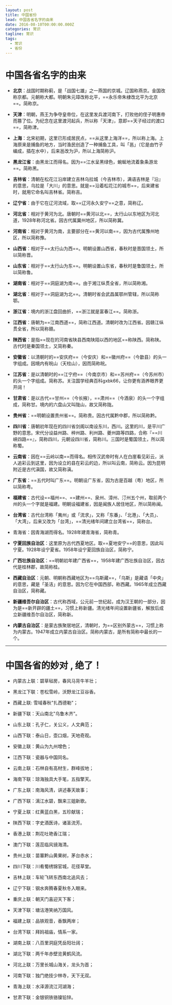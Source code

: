 ```yaml
---
layout: post
title: 中国省份
lead: 中国各省名字的由来
date: 2016-08-10T00:00:00.000Z
categories: 常识
tagline: 常识
tags:
  - 常识
  - 省份
---
```


# 中国各省名字的由来

- **北京**：战国时期称蓟，是「战国七雄」之一燕国的京城。辽国称燕京。金国改称京都。元朝称大都。明朝朱元璋改称北平，==永乐帝朱棣改北平为北京==。简称京。

- **天津**：明朝，燕王为争夺皇帝位，在这里发兵渡河南下，打败他的侄子明惠帝而篡了位。为纪念在这里渡河起兵，所以称「天津」，意即==天子经过的渡口==，简称津。

- **上海**：北宋初期，这里已形成居民点，==从这里上海洋==，所以称上海。上海原来是捕鱼的地方，当时渔民创造了一种捕鱼工具，叫「邕」（它是由竹子编成，插在水中），后来邕改为沪，所以上海简称沪。

- **黑龙江省**：由黑龙江而得名。因为==江水呈黑绿色，蜿蜒地流着象条游龙==。简称黑。

- **吉林省**：清朝在松花江沿岸建立吉林乌拉城（今吉林市），满语吉林是『沿』的意思，乌拉是「大川」的意思。就是==沿着松花江的城市==，后来建省时，就用它命名叫吉林省。简称吉。

- **辽宁省**：由于它在辽河流域，取==辽河永久安宁==之意，简称辽。

- **河北省**：相对于黄河为北。唐朝时==黄河以北==，太行山以东地区为河北道，1928年称河北省。因古代属冀州地区，所以简称冀。

- **河南省**：相对于黄河为南，主要部分在==黄河以南==，因为古代属豫州地区，所以简称豫。

- **山西省**：相对于==太行山为西==。明朝设置山西省，春秋时是晋国领土，所以简称晋。

- **山东省**：相对于==太行山为东==。明朝设置山东省，春秋时是鲁国领土，所以简称鲁。

- **湖南省**：相对于==洞庭湖为南==。由于湘江纵贯全省，所以简称湘。

- **湖北省**：相对于==洞庭湖为北==。清朝时省会武昌属鄂州管辖，所以简称鄂。

- **浙江省**：境内的浙江盘回曲折，==浙江就是富春江==。简称浙。

- **江西省**：唐朝为==江南西道==，简称江西道。清朝时改为江西省。因赣江纵贯全省，所以简称赣。

- **陕西省**：是指==现在的河南省陕县西南陕陌以西的地区==称陕西。简称陕。古代时是秦国领土，又简称秦。

- **安徽省**：以清朝时的==安庆府==（今安庆）和==徽州府==（今歙县）的头一字组成。因境内有皖山（天柱山），因而简称皖。

- **江苏省**：是以清朝时的==江宁府==（今南京市）和==苏州府==（今苏州市）的头一个字组成。简称苏。关注国学经典百科gxbk66，让你更有涵养眼界更开阔！

- **甘肃省**：是以古代==甘州==（今长掖），==肃州==（今酒泉）的头一个字组成，简称甘。境内的六盘山又叫陇山，故又简称陇。

- **贵州省**：==明朝设置贵州省==。简称贵。因古代属黔中郡，所以简称黔。

- **四川省**：唐朝初年现在的四川省剑阁以南设东川，西川。这里的川，是平川广野的意思。宋代分设益州路、梓州路、利州路、夔州路等四路，合称『==川峡四路==』，简称四川，元朝设四川省，简称川。三国时是蜀国领土，所以简称蜀。

- **云南省**：因在==云岭以南==而得名。相传汉武帝时有人在白崖看见彩云，派人追彩云到这里，因为设立的县在彩云的边，所以叫云南，简称云。因为昆明附近是古代滇国，故又简称滇。

- **广东省**：==五代时叫广东==。明朝设广东省，因为古是百越（粤）地区，所以简称粤。

- **福建省**：古代设==福州==、==建州==、泉州、漳州、汀州五个州，取前两个州的头一个字就是福建。明朝设福建省，因是闽族人居住地区，所以简称闽。

- **台湾省**：古代台湾称「夷州」或「流求」，又称「东番」、「北港」、「大员」、「大湾」，后来又改为「台湾」，==清光绪年间建立台湾省==，简称台。

- 青海省：因青海湖而得名。1928年建青海省，简称青。

- **宁夏回族自治区**：这里原为古代西夏地区。取==夏地安宁==的意思，因此叫宁夏。1928年设宁夏省。1958年设宁夏回族自治区，简称宁。

- **广西壮族自治区**：==明朝初年建广西省==，1958年建广西壮族自治区，因古代是桂林郡，故简称桂。

- **西藏自治区**：元朝、明朝称西藏地区为==乌斯藏==，「乌斯」是藏语「中央」的意思，藏是「圣洁」的意思。因为它在中国西部，称西藏。1965年成立西藏自治区，简称藏。

- **新疆维吾尔自治区**：古代称西域，公元前一世纪起，成为汉王朝的一部分，因为是==新开辟的疆土==，习惯上称新疆。清光绪年间设置新疆省，解放后成立新疆维吾尔自治区，简称新。

- **内蒙古自治区**：是蒙古族聚居地区，清朝时，为==区别外蒙古==，习惯上称为内蒙古。1947年成立内蒙古自治区。简称内蒙古，是所有简称中最长的一个。

--------------------------------------------------------------------------------

# 中国各省的妙对 , 绝了！

- 内蒙古上联：碧草毡房，春风马背牛羊壮；
- 黑龙江下联：苍松雪岭，沃野龙江豆谷香。

- 西藏上联: 雪域春秋"扎西德勒"；
- 新疆下联：天山南北"乌鲁木齐"。

- 山东上联：孔子仁，关公义，人文典范；
- 山西下联：泰山日，壶口烟，天地奇观。

- 安徽上联：黄山为九州增色；
- 江西下联：瓷器与中国同名。

- 云南上联：石林自有高材生，群峰拔地；
- 海南下联：琼海独具大手笔，五指擎天。

- 广东上联：南海风清，讲述春天故事；
- 广西下联：漓江水碧，飘来三姐新歌。

- 宁夏上联：红黄蓝白黑，五珍献瑞；
- 陕西下联：字史酒医诗，诸圣流芳。

- 香港上联：荆花吐艳香江瑞；
- 澳门下联：莲蕊临风镜海清。

- 贵州上联：苗寨黔山黄果树，茅台赤水；
- 四川下联：川肴蜀绣锦官城，花径草堂。

- 吉林上联：车轮飞转东西南北追风去；
- 辽宁下联：钢水奔腾春夏秋冬入眼来。

- 重庆上联：朝天门喜迎天下客；
- 天津下联：塘沽港笑纳万国风。

- 福建上联：品铁观音，香飘两岸；
- 台湾下联：拜妈祖庙，情系一家。

- 湖南上联：八百里洞庭凭岳阳壮阔；
- 湖北下联：两千年赤壁览黄鹤风流。

- 河北上联：万里长城山海关，龙头为首；
- 河南下联：独门绝技少林寺，天下无双。

- 青海上联：水泽源流江河湖海；
- 甘肃下联：金银铜铁铬镍铅锌。
